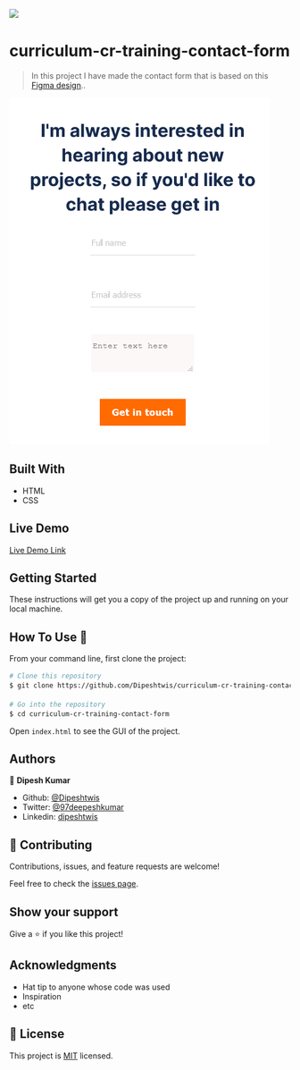 
![](https://img.shields.io/badge/Microverse-blueviolet)

# curriculum-cr-training-contact-form

> In this project I have made the contact form that is based on this [Figma design](https://www.figma.com/file/l7SqJ3ZfkAKih9sFxvWSR4/Microverse-Student-Project-1?node-id=1%3A1471)..

![screenshot](contact.png)


## Built With

- HTML
- CSS

## Live Demo

[Live Demo Link](https://raw.githack.com/Dipeshtwis/curriculum-cr-training-contact-form/feature/contact-form/index.html)


## Getting Started

These instructions will get you a copy of the project up and running on your local machine.

## How To Use 🔧

From your command line, first clone the project:

```bash
# Clone this repository
$ git clone https://github.com/Dipeshtwis/curriculum-cr-training-contact-form.git

# Go into the repository
$ cd curriculum-cr-training-contact-form

```

Open `index.html` to see the GUI of the project.


## Authors

👤 **Dipesh Kumar**

- Github: [@Dipeshtwis](https://github.com/Dipeshtwis)
- Twitter: [@97deepeshkumar](https://twitter.com/97deepeshkumar)
- Linkedin: [dipeshtwis](https://www.linkedin.com/in/dipeshtwis/)

## 🤝 Contributing

Contributions, issues, and feature requests are welcome!

Feel free to check the [issues page](https://github.com/Dipeshtwis/curriculum-cr-training-contact-form/issues).

## Show your support

Give a ⭐️ if you like this project!

## Acknowledgments

- Hat tip to anyone whose code was used
- Inspiration
- etc

## 📝 License

This project is [MIT](https://opensource.org/licenses/MIT) licensed.
